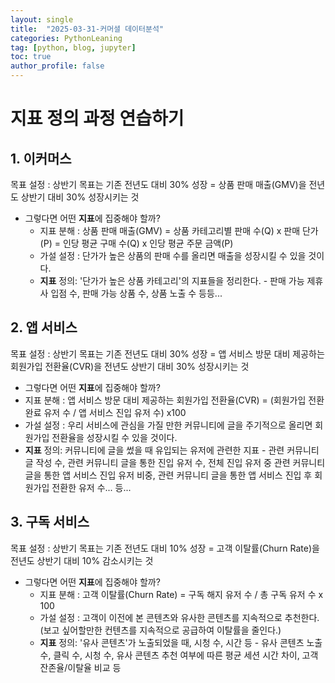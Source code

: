 ```yaml
---
layout: single
title:  "2025-03-31-커머셜 데이터분석"
categories: PythonLeaning
tag: [python, blog, jupyter]
toc: true
author_profile: false
---
```


<head>
  <style>
    table.dataframe {
      white-space: normal;
      width: 100%;
      height: 240px;
      display: block;
      overflow: auto;
      font-family: Arial, sans-serif;
      font-size: 0.9rem;
      line-height: 20px;
      text-align: center;
      border: 0px !important;
    }

    table.dataframe th {
      text-align: center;
      font-weight: bold;
      padding: 8px;
    }

    table.dataframe td {
      text-align: center;
      padding: 8px;
    }

    table.dataframe tr:hover {
      background: #b8d1f3; 
    }

    .output_prompt {
      overflow: auto;
      font-size: 0.9rem;
      line-height: 1.45;
      border-radius: 0.3rem;
      -webkit-overflow-scrolling: touch;
      padding: 0.8rem;
      margin-top: 0;
      margin-bottom: 15px;
      font: 1rem Consolas, "Liberation Mono", Menlo, Courier, monospace;
      color: $code-text-color;
      border: solid 1px $border-color;
      border-radius: 0.3rem;
      word-break: normal;
      white-space: pre;
    }

  .dataframe tbody tr th:only-of-type {
      vertical-align: middle;
  }

  .dataframe tbody tr th {
      vertical-align: top;
  }

  .dataframe thead th {
      text-align: center !important;
      padding: 8px;
  }

  .page__content p {
      margin: 0 0 0px !important;
  }

  .page__content p > strong {
    font-size: 0.8rem !important;
  }

  </style>
</head>


# **지표 정의 과정 연습하기**


## **1. 이커머스**
목표 설정 : 상반기 목표는 기존 전년도 대비 30% 성장 = 상품 판매 매출(GMV)을 전년도 상반기 대비 30% 성장시키는 것  
* 그렇다면 어떤 **지표**에 집중해야 할까?
  * 지표 분해 : 상품 판매 매출(GMV) = 상품 카테고리별 판매 수(Q) x 판매 단가(P) = 인당 평균 구매 수(Q) x 인당 평균 주문 금액(P)
  *  가설 설정 : 단가가 높은 상품의 판매 수를 올리면 매출을 성장시킬 수 있을 것이다.
  *  **지표** 정의: '단가가 높은 상품 카테고리'의 지표들을 정리한다. - 판매 가능 제휴사 입점 수, 판매 가능 상품 수, 상품 노출 수 등등...


## **2. 앱 서비스**
목표 설정 : 상반기 목표는 기존 전년도 대비 30% 성장 = 앱 서비스 방문 대비 제공하는 회원가입 전환율(CVR)을 전년도 상반기 대비 30% 성장시키는 것    
* 그렇다면 어떤 **지표**에 집중해야 할까?
* 지표 분해 : 앱 서비스 방문 대비 제공하는 회원가입 전환율(CVR) = (회원가입 전환 완료 유저 수 / 앱 서비스 진입 유저 수) x100
* 가설 설정 : 우리 서비스에 관심을 가질 만한 커뮤니티에 글을 주기적으로 올리면 회원가입 전환율을 성장시킬 수 있을 것이다.
* **지표** 정의: 커뮤니티에 글을 썼을 때 유입되는 유저에 관련한 지표 - 관련 커뮤니티 글 작성 수, 관련 커뮤니티 글을 통한 진입 유저 수, 전체 진입 유저 중 관련 커뮤니티 글을 통한 앱 서비스 진입 유저 비중, 관련 커뮤니티 글을 통한 앱 서비스 진입 후 회원가입 전환한 유저 수... 등...

## **3. 구독 서비스**
목표 설정 : 상반기 목표는 기존 전년도 대비 10% 성장 = 고객 이탈률(Churn Rate)을 전년도 상반기 대비 10% 감소시키는 것
* 그렇다면 어떤 **지표**에 집중해야 할까?
  * 지표 분해 : 고객 이탈률(Churn Rate) = 구독 해지 유저 수 / 총 구독 유저 수 x 100
  *  가설 설정 : 고객이 이전에 본 콘텐츠와 유사한 콘텐츠를 지속적으로 추천한다.(보고 싶어할만한 컨텐츠를 지속적으로 공급하여 이탈률을 줄인다.)
  *  **지표** 정의: '유사 콘텐츠'가 노출되었을 때, 시청 수, 시간 등 - 유사 콘텐츠 노출 수, 클릭 수, 시청 수, 유사 콘텐츠 추천 여부에 따른 평균 세션 시간 차이, 고객 잔존율/이탈율 비교 등
